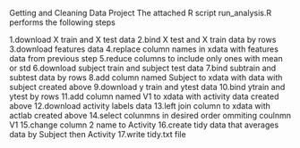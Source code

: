 Getting and Cleaning Data Project
The attached R script run_analysis.R performs the following steps

1.download X train and X test data 
2.bind X test and X train data by rows
3.download features data 
4.replace column names in xdata with features data from previous step 
5.reduce columns to include only ones with mean or std
6.download subject train and subject test data
7.bind subtrain and subtest data by rows
8.add column named Subject to xdata with data with subject created above 
9.download y train and ytest data
10.bind ytrain and ytest by rows 
11.add column named V1 to xdata with activity data created above
12.download activity labels data 
13.left join column to xdata with actlab created above
14.select colunmns in desired order ommiting coulnmn V1
15.change column 2 name to Activity
16.create tidy data that averages data by Subject then Activity 
17.write tidy.txt file
